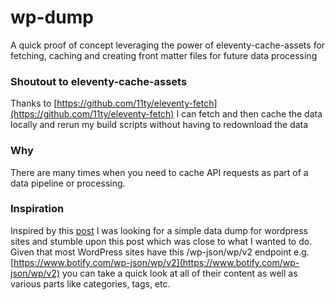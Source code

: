 # wp-dump

A quick proof of concept leveraging the power of eleventy-cache-assets for fetching, caching and creating front matter files for future data processing

### Shoutout to eleventy-cache-assets

Thanks to [https://github.com/11ty/eleventy-fetch](https://github.com/11ty/eleventy-fetch) I can fetch and then cache the data locally and rerun my build scripts without having to redownload the data

### Why

There are many times when you need to cache API requests as part of a data pipeline or processing.

### Inspiration

Inspired by this [post](https://stevenwoodson.com/blog/pulling-wordpress-content-into-eleventy) I was looking for a simple data dump for wordpress sites and stumble upon this post which was close to what I wanted to do. Given that most WordPress sites have this /wp-json/wp/v2 endpoint e.g. [https://www.botify.com/wp-json/wp/v2](https://www.botify.com/wp-json/wp/v2) you can take a quick look at all of their content as well as various parts like categories, tags, etc.
